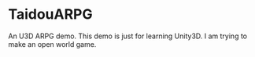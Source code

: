# TaidouARPG
An U3D ARPG demo.
This demo is just for learning Unity3D.
I am trying to make an open world game.
